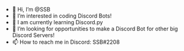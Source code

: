 - 👋 Hi, I’m @SSB
- 👀 I’m interested in coding Discord Bots!
- 🌱 I am currently learning Discord.py
- 💞️ I’m looking for opportunities to make a Discord Bot for other big Discord Servers!
- 📫 How to reach me in Discord: SSB#2208

<!---

--->
